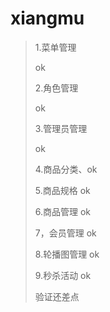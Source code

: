 # xiangmu

> 1.菜单管理
>
> ok
>
> 2.角色管理
>
> ok
>
> 3.管理员管理
>
> ok
>
> 4.商品分类、ok
>
> 5.商品规格 ok
>
> 6.商品管理 ok
>
> 7，会员管理 ok
>
> 8.轮播图管理  ok
>
> 9.秒杀活动  ok
>
> 验证还差点

